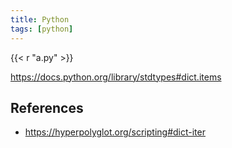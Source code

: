 ```yaml
---
title: Python
tags: [python]
---
```


{{< r "a.py" >}}

<https://docs.python.org/library/stdtypes#dict.items>

## References

- <https://hyperpolyglot.org/scripting#dict-iter>
